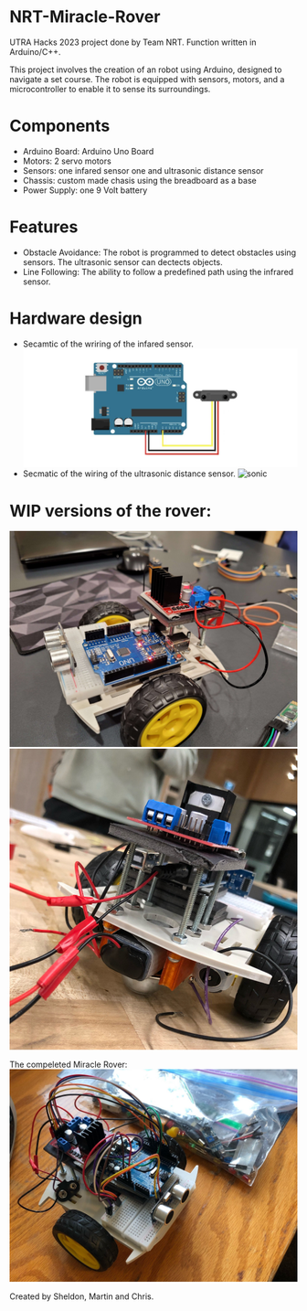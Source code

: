 # NRT-Miracle-Rover
UTRA Hacks 2023 project done by Team NRT. Function written in Arduino/C++.


This project involves the creation of an robot using Arduino, designed to navigate a set course. The robot is equipped with sensors, motors, and a microcontroller to enable it to sense its surroundings.


# Components

 - Arduino Board: Arduino Uno Board
 - Motors: 2 servo motors
 - Sensors: one infared sensor one and ultrasonic distance sensor
 - Chassis: custom made chasis using the breadboard as a base
- Power Supply: one 9 Volt battery


# Features

- Obstacle Avoidance: The robot is programmed to detect obstacles using sensors. The ultrasonic sensor can dectects objects.
- Line Following: The ability to follow a predefined path using the infrared sensor.
  
# Hardware design
- Secamtic of the wriring of the  infared sensor.
![inared](img/infared.png)
- Secmatic of the wiring of the ultrasonic distance sensor.
![sonic](img/ultrasonic.jpg)  

# WIP versions of the rover:
![rover_wip_testing](https://github.com/MartinCalcaterra/NRT-Miracle-Rover/blob/main/img/mr_test.jpg?raw=true)
![rover_wip](https://github.com/MartinCalcaterra/NRT-Miracle-Rover/blob/main/img/mr_wipc.jpg?raw=true)





The compeleted Miracle Rover:
![completed_rover](https://github.com/MartinCalcaterra/NRT-Miracle-Rover/blob/main/img/mr_completec.jpg?raw=true)



Created by Sheldon, Martin and Chris.





